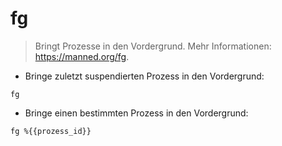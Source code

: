 # fg

> Bringt Prozesse in den Vordergrund.
> Mehr Informationen: <https://manned.org/fg>.

- Bringe zuletzt suspendierten Prozess in den Vordergrund:

`fg`

- Bringe einen bestimmten Prozess in den Vordergrund:

`fg %{{prozess_id}}`

